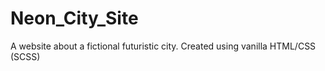 # Neon_City_Site
A website about a fictional futuristic city. Created using vanilla HTML/CSS (SCSS)
